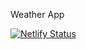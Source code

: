 Weather App

[![Netlify Status](https://api.netlify.com/api/v1/badges/1638233f-6ce0-41b1-ab95-65cfbbc7c9d4/deploy-status)](https://app.netlify.com/sites/gregarious-taffy-5dba5c/deploys)
